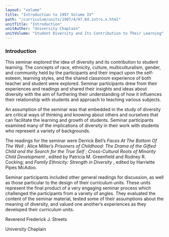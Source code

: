 ```yaml
---
layout: "volume"
title: "Introduction to 1997 Volume IV"
path: "/curriculum/units/1997/4/97.04.intro.x.html"
unitTitle: "Introduction"
unitAuthor: "University Chaplain"
unitVolume: "Student Diversity and Its Contribution to Their Learning"
---
```

<body>
<h3>
Introduction
</h3>
This seminar explored the idea of diversity and its contribution to student learning. The concepts of race, ethnicity, culture, multiculturalism, gender, and community held by the participants and their impact upon the self-esteem, learning styles, and the shared classroom experience of both teacher and student were explored. Seminar participants drew from their experiences and readings and shared their insights and ideas about diversity with the aim of furthering their understanding of how it influences their relationship with students and approach to teaching various subjects.
<p>
An assumption of the seminar was that embedded in the study of diversity are critical ways of thinking and knowing about others and ourselves that can facilitate the learning and growth of students. Seminar participants examined many of the implications of diversity in their work with students who represent a variety of backgrounds.
</p>
<p>
The readings for the seminar were Derrick Bell’s
<i>
Faces At The Bottom Of The Well
</i>
; Alice Miller’s
<i>
Prisoners of Childhood: The Drama of the Gifted Child and the Search for the True Self
</i>
;
<i>
Cross-Cultural Roots of Minority Child Development
</i>
, edited by Patricia M. Greenfield and Rodney R. Cocking; and
<i>
Family Ethnicity: Strength in Diversity
</i>
, edited by Harriette Pipes McAdoo.
</p>
<p>
Seminar participants included other general readings for discussion, as well as those particular to the design of their curriculum units. These units represent the final product of a very engaging seminar process which challenged the participants from a variety of angles. They evaluated the content of the seminar material, tested some of their assumptions about the meaning of diversity, and valued one another’s experiences as they developed their curriculum units.
</p>
<p>
Reverend Frederick J. Streets
</p>
<p>
University Chaplain
</p>
</body>